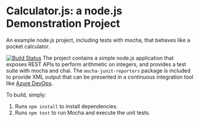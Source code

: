 Calculator.js: a node.js Demonstration Project
==============================================
An example node.js project, including tests with mocha, that behaves like
a pocket calculator.

[![Build Status](https://dev.azure.com/vinodfernandes/Integrating%20External%20Source%20Control%20with%20Azure%20Pipelines/_apis/build/status/fervinod.calculator?branchName=master)](https://dev.azure.com/vinodfernandes/Integrating%20External%20Source%20Control%20with%20Azure%20Pipelines/_build/latest?definitionId=26&branchName=master)
The project contains a simple node.js application that exposes REST APIs
to perform arithmetic on integers, and provides a test suite with mocha
and chai.  The `mocha-junit-reporters` package is included to provide XML
output that can be presented in a continuous integration tool like
[Azure DevOps](https://azure.com/devops).

To build, simply:

1. Runs `npm install` to install dependencies.
2. Runs `npm test` to run Mocha and execute the unit tests.

